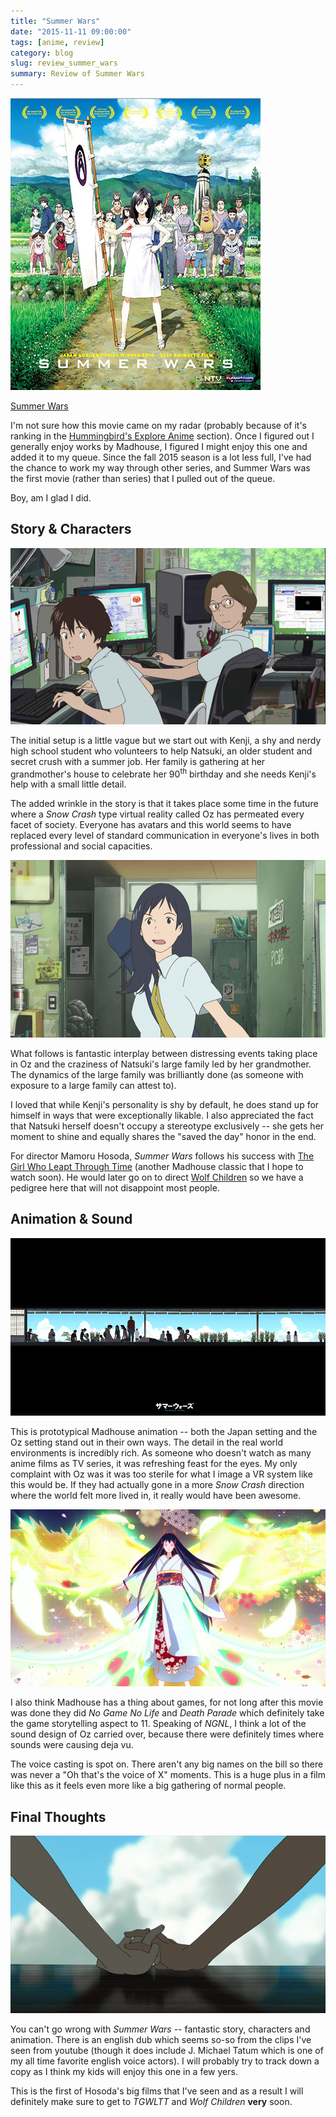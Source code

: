 ```yaml
---
title: "Summer Wars"
date: "2015-11-11 09:00:00"
tags: [anime, review]
category: blog
slug: review_summer_wars
summary: Review of Summer Wars
---
```


![Summer Wars](pv.jpg)

[Summer Wars](https://hummingbird.me/anime/summer-wars)

I'm not sure how this movie came on my radar (probably because of it's ranking in the [Hummingbird's Explore Anime](https://hummingbird.me/anime/filter/all) section). Once I figured out I generally enjoy works by Madhouse, I figured I might enjoy this one and added it to my queue. Since the fall 2015 season is a lot less full, I've had the chance to work my way through other series, and Summer Wars was the first movie (rather than series) that I pulled out of the queue.

Boy, am I glad I did.

## Story & Characters

![Kenji](kenji.jpg)

The initial setup is a little vague but we start out with Kenji, a shy and nerdy high school student who volunteers to help Natsuki, an older student and secret crush with a summer job. Her family is gathering at her grandmother's house to celebrate her 90<sup>th</sup> birthday and she needs Kenji's help with a small little detail.

The added wrinkle in the story is that it takes place some time in the future where a _Snow Crash_ type virtual reality called Oz has permeated every facet of society. Everyone has avatars and this world seems to have replaced every level of standard communication in everyone's lives in both professional and social capacities.

![Natsuki](natsuki.jpg)

What follows is fantastic interplay between distressing events taking place in Oz and the craziness of Natsuki's large family led by her grandmother. The dynamics of the large family was brilliantly done (as someone with exposure to a large family can attest to).

I loved that while Kenji's personality is shy by default, he does stand up for himself in ways that were exceptionally likable. I also appreciated the fact that Natsuki herself doesn't occupy a stereotype exclusively -- she gets her moment to shine and equally shares the "saved the day" honor in the end.

For director Mamoru Hosoda, _Summer Wars_ follows his success with [The Girl Who Leapt Through Time](https://hummingbird.me/anime/the-girl-who-leapt-through-time) (another Madhouse classic that I hope to watch soon). He would later go on to direct [Wolf Children](https://hummingbird.me/anime/wolf-children) so we have a pedigree here that will not disappoint most people.

## Animation & Sound

![Wide](wide.jpg)

This is prototypical Madhouse animation -- both the Japan setting and the Oz setting stand out in their own ways. The detail in the real world environments is incredibly rich. As someone who doesn't watch as many anime films as TV series, it was refreshing feast for the eyes. My only complaint with Oz was it was too sterile for what I image a VR system like this would be. If they had actually gone in a more _Snow Crash_ direction where the world felt more lived in, it really would have been awesome.

![Lucky Item](lucky_item.jpg)

I also think Madhouse has a thing about games, for not long after this movie was done they did _No Game No Life_ and _Death Parade_ which definitely take the game storytelling aspect to 11. Speaking of _NGNL_, I think a lot of the sound design of Oz carried over, because there were definitely times where sounds were causing deja vu.

The voice casting is spot on. There aren't any big names on the bill so there was never a "Oh that's the voice of X" moments. This is a huge plus in a film like this as it feels even more like a big gathering of normal people.

## Final Thoughts

![Hands](hands.jpg)

You can't go wrong with _Summer Wars_ -- fantastic story, characters and animation. There is an english dub which seems so-so from the clips I've seen from youtube (though it does include J. Michael Tatum which is one of my all time favorite english voice actors). I will probably try to track down a copy as I think my kids will enjoy this one in a few yers.

This is the first of Hosoda's big films that I've seen and as a result I will definitely make sure to get to _TGWLTT_ and _Wolf Children_ **very** soon.
